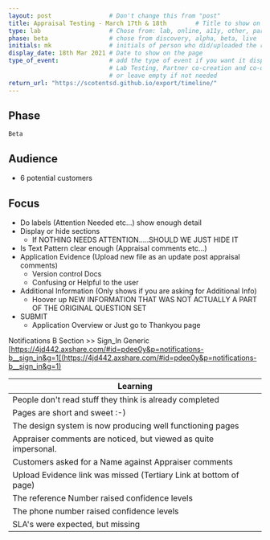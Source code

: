 ```yaml
---
layout: post                # Don't change this from "post"
title: Appraisal Testing - March 17th & 18th        # Title to show on the page
type: lab                   # Chose from: lab, online, a11y, other, partner
phase: beta                 # chose from discovery, alpha, beta, live
initials: mk                # initials of person who did/uploaded the research
display_date: 18th Mar 2021 # Date to show on the page      
type_of_event:              # add the type of event if you want it displayed added to the heading when the post if clicked on
                            # Lab Testing, Partner co-creation and co-design, Accessibility, Online research and testing, Events, F2F and testing
                            # or leave empty if not needed
return_url: "https://scotentsd.github.io/export/timeline/"
---
```


## Phase
    Beta

## Audience
- 6 potential customers

## Focus
- Do labels (Attention Needed etc...) show enough detail
- Display or hide sections
  - If NOTHING NEEDS ATTENTION.....SHOULD WE JUST HIDE IT
- Is Text Pattern clear enough (Appraisal comments etc...)
- Application Evidence (Upload new file as an update post appraisal comments)
  - Version control Docs
  - Confusing or Helpful to the user
- Additional Information (Only shows if you are asking for Additional Info)
  - Hoover up NEW INFORMATION THAT WAS NOT ACTUALLY A PART OF THE ORIGINAL QUESTION SET
- SUBMIT
  - Application Overview or Just go to Thankyou page


Notifications B Section >> Sign_In Generic  
[https://4jd442.axshare.com/#id=pdee0y&p=notifications-b__sign_in&g=1[(https://4jd442.axshare.com/#id=pdee0y&p=notifications-b__sign_in&g=1)



| Learning
| ---
| People don't read stuff they think is already completed
| Pages are short and sweet :-)
| The design system is now producing well functioning pages
| Appraiser comments are noticed, but viewed as quite impersonal. 
| Customers asked for a Name against Appraiser comments
| Upload Evidence link was missed (Tertiary Link at bottom of page)
| The reference Number raised confidence levels
| The phone number raised confidence levels
| SLA's were expected, but missing


<!--more-->

